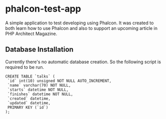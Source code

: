 phalcon-test-app
================

A simple application to test developing using Phalcon. It was created to both learn how to use Phalcon and also to support an upcoming article in PHP Architect Magazine.

## Database Installation

Currently there's no automatic database creation. So the following script is required to be run.

    CREATE TABLE `talks` (
     `id` int(10) unsigned NOT NULL AUTO_INCREMENT,
     `name` varchar(70) NOT NULL,
     `starts` datetime NOT NULL,
     `finishes` datetime NOT NULL,
     `created` datetime,
     `updated` datetime,
     PRIMARY KEY (`id`)
    );